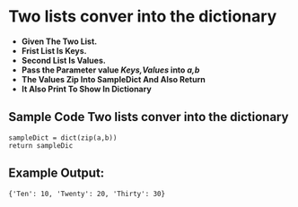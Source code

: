 # Two lists conver into the dictionary
- **Given The Two List.**
- **Frist List Is Keys.**
- **Second List Is Values.**
- **Pass the Parameter value *Keys,Values* into *a,b***
- **The Values Zip Into SampleDict And Also Return**
- **It Also Print To Show In Dictionary**
## Sample Code Two lists conver into the dictionary
```
sampleDict = dict(zip(a,b))
return sampleDic
```
## Example Output:
```
{'Ten': 10, 'Twenty': 20, 'Thirty': 30}
```
